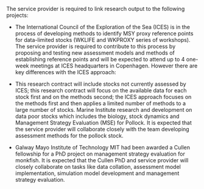 The service provider is required to link research output to the following projects: 

* The International Council of the Exploration of the Sea (ICES) is in the process of developing methods to identify MSY proxy reference points for data-limited stocks (WKLIFE and WKPROXY series of workshops). The service provider is required to contribute to this process by proposing and testing new assessment models and methods of establishing reference points and will be expected to attend up to 4 one-week meetings at ICES headquarters in Copenhagen. However there are key differences with the ICES approach: 

* This research contract will include stocks not currently assessed by ICES;
this research contract will focus on the available data for each stock first and on the methods second; the ICES approach focuses on the methods first and then applies a limited number of methods to a large number of stocks.
Marine Institute research and development on data poor stocks which includes the biology, stock dynamics and Management Strategy Evaluation (MSE) for Pollock.  It is expected that the service provider will collaborate closely with the team developing assessment methods for the pollock stock.

* Galway Mayo Institute of Technology MIT had been awarded a Cullen fellowship for a PhD project on management strategy evaluation for monkfish. It is expected that the Cullen PhD and service provider will closely collaborate on tasks like data collation, assessment model implementation, simulation model development and management strategy evaluation.